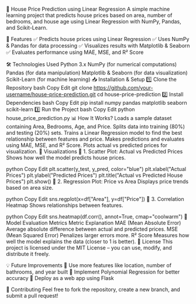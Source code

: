 🏡 House Price Prediction using Linear Regression
A simple machine learning project that predicts house prices based on area, number of bedrooms, and house age using Linear Regression with NumPy, Pandas, and Scikit-Learn.

📌 Features
✅ Predicts house prices using Linear Regression
✅ Uses NumPy & Pandas for data processing
✅ Visualizes results with Matplotlib & Seaborn
✅ Evaluates performance using MAE, MSE, and R² Score

🛠 Technologies Used
Python 3.x
NumPy (for numerical computations)
Pandas (for data manipulation)
Matplotlib & Seaborn (for data visualization)
Scikit-Learn (for machine learning)
📥 Installation & Setup
1️⃣ Clone the Repository
bash
Copy
Edit
git clone https://github.com/your-username/house-price-prediction.git
cd house-price-prediction
2️⃣ Install Dependencies
bash
Copy
Edit
pip install numpy pandas matplotlib seaborn scikit-learn
3️⃣ Run the Project
bash
Copy
Edit
python house_price_prediction.py
📊 How It Works?
Loads a sample dataset containing Area, Bedrooms, Age, and Price.
Splits data into training (80%) and testing (20%) sets.
Trains a Linear Regression model to find the best relationship between features and price.
Makes predictions and evaluates using MAE, MSE, and R² Score.
Plots actual vs predicted prices for visualization.
📸 Visualizations
🔹 1. Scatter Plot: Actual vs Predicted Prices
Shows how well the model predicts house prices.

python
Copy
Edit
plt.scatter(y_test, y_pred, color="blue")
plt.xlabel("Actual Prices")
plt.ylabel("Predicted Prices")
plt.title("Actual vs Predicted House Prices")
plt.show()
🔹 2. Regression Plot: Price vs Area
Displays price trends based on area size.

python
Copy
Edit
sns.regplot(x=df["Area"], y=df["Price"])
🔹 3. Correlation Heatmap
Shows relationships between features.

python
Copy
Edit
sns.heatmap(df.corr(), annot=True, cmap="coolwarm")
📄 Model Evaluation Metrics
Metric	Explanation
MAE (Mean Absolute Error)	Average absolute difference between actual and predicted prices.
MSE (Mean Squared Error)	Penalizes larger errors more.
R² Score	Measures how well the model explains the data (closer to 1 is better).
📄 License
This project is licensed under the MIT License – you can use, modify, and distribute it freely.

💡 Future Improvements
🔹 Use more features like location, number of bathrooms, and year built
🔹 Implement Polynomial Regression for better accuracy
🔹 Deploy as a web app using Flask

📢 Contributing
Feel free to fork the repository, create a new branch, and submit a pull request!
